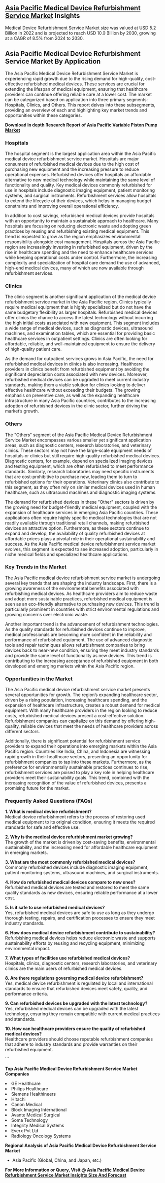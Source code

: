 <h2><a href="https://www.verifiedmarketreports.com/download-sample/?rid=433890&amp;utm_source=Github-Feb&amp;utm_medium=225" target="_blank">Asia Pacific Medical Device Refurbishment Service Market</a> Insights</h2><p>Medical Device Refurbishment Service Market size was valued at USD 5.2 Billion in 2022 and is projected to reach USD 10.0 Billion by 2030, growing at a CAGR of 8.5% from 2024 to 2030.</p><p><h2>Asia Pacific Medical Device Refurbishment Service Market By Application</h2> <p>The Asia Pacific Medical Device Refurbishment Service Market is experiencing rapid growth due to the rising demand for high-quality, cost-effective refurbished medical devices. These services are crucial for extending the lifespan of medical equipment, ensuring that healthcare providers can continue offering reliable care at a lower cost. The market can be categorized based on application into three primary segments: Hospitals, Clinics, and Others. This report delves into these subsegments, providing an overview of each and highlighting key market trends and opportunities within these categories. <b><p><strong>Download In depth Research Report of <a href="https://www.verifiedmarketreports.com/download-sample/?rid=236118&amp;utm_source=Pulse-Dec&amp;utm_medium=225" target="_blank">Asia Pacific Variable Piston Pump Market</a></strong></p></b></p> <h3>Hospitals</h3> <p>The hospital segment is the largest application area within the Asia Pacific medical device refurbishment service market. Hospitals are major consumers of refurbished medical devices due to the high cost of purchasing new equipment and the increasing pressure to reduce operational expenses. Refurbished devices offer hospitals an affordable alternative to new medical technology while maintaining the same level of functionality and quality. Key medical devices commonly refurbished for use in hospitals include diagnostic imaging equipment, patient monitoring systems, and surgical instruments. Refurbishment services allow hospitals to extend the lifecycle of their devices, which helps in managing budget constraints and improving overall operational efficiency.</p> <p>In addition to cost savings, refurbished medical devices provide hospitals with an opportunity to maintain a sustainable approach to healthcare. Many hospitals are focusing on reducing electronic waste and adopting green practices by reusing and refurbishing existing medical equipment. This trend is expected to grow as the region emphasizes environmental responsibility alongside cost management. Hospitals across the Asia Pacific region are increasingly investing in refurbished equipment, driven by the rise in healthcare spending and the need to enhance healthcare services while keeping operational costs under control. Furthermore, the increasing complexity and specialization of hospital care demand the use of advanced, high-end medical devices, many of which are now available through refurbishment services.</p> <h3>Clinics</h3> <p>The clinic segment is another significant application of the medical device refurbishment service market in the Asia Pacific region. Clinics typically require medical equipment that is highly specialized but do not have the same budgetary flexibility as larger hospitals. Refurbished medical devices offer clinics the chance to access the latest technology without incurring the high initial costs associated with new equipment. This segment includes a wide range of medical devices, such as diagnostic devices, ultrasound machines, and examination tables, which are essential for providing basic healthcare services in outpatient settings. Clinics are often looking for affordable, reliable, and well-maintained equipment to ensure the delivery of high-quality patient care.</p> <p>As the demand for outpatient services grows in Asia Pacific, the need for refurbished medical devices in clinics is also increasing. Healthcare providers in clinics benefit from refurbished equipment by avoiding the significant depreciation costs associated with new devices. Moreover, refurbished medical devices can be upgraded to meet current industry standards, making them a viable solution for clinics looking to deliver effective healthcare without exceeding their budgets. The growing emphasis on preventive care, as well as the expanding healthcare infrastructure in many Asia Pacific countries, contributes to the increasing adoption of refurbished devices in the clinic sector, further driving the market’s growth.</p> <h3>Others</h3> <p>The "Others" segment of the Asia Pacific Medical Device Refurbishment Service Market encompasses various smaller yet significant application areas, such as diagnostic centers, research laboratories, and veterinary clinics. These sectors may not have the large-scale equipment needs of hospitals or clinics but still require high-quality refurbished medical devices. Diagnostic centers, for example, depend on specialized imaging devices and testing equipment, which are often refurbished to meet performance standards. Similarly, research laboratories may need specific instruments that are cost-prohibitive to purchase new, leading them to turn to refurbished options for their operations. Veterinary clinics also contribute to this segment, as they often rely on similar medical devices used in human healthcare, such as ultrasound machines and diagnostic imaging systems.</p> <p>The demand for refurbished devices in these "Other" sectors is driven by the growing need for budget-friendly medical equipment, coupled with the expansion of healthcare services in emerging Asia Pacific countries. These applications often require highly specific medical technologies that are not readily available through traditional retail channels, making refurbished devices an attractive option. Furthermore, as these sectors continue to expand and develop, the availability of quality refurbished devices at affordable prices plays a pivotal role in their operational sustainability and success. As the Asia Pacific medical device refurbishment service market evolves, this segment is expected to see increased adoption, particularly in niche medical fields and specialized healthcare applications.</p> <h3>Key Trends in the Market</h3> <p>The Asia Pacific medical device refurbishment service market is undergoing several key trends that are shaping the industry landscape. First, there is a growing awareness of the environmental benefits associated with refurbishing medical devices. As healthcare providers aim to reduce waste and adopt more sustainable practices, refurbished medical equipment is seen as an eco-friendly alternative to purchasing new devices. This trend is particularly prominent in countries with strict environmental regulations and growing concerns over electronic waste.</p> <p>Another important trend is the advancement of refurbishment technologies. As the quality standards for refurbished devices continue to improve, medical professionals are becoming more confident in the reliability and performance of refurbished equipment. The use of advanced diagnostic tools and repair techniques allows refurbishment companies to bring devices back to near-new condition, ensuring they meet industry standards and provide the same level of functionality as new devices. This trend is contributing to the increasing acceptance of refurbished equipment in both developed and emerging markets within the Asia Pacific region.</p> <h3>Opportunities in the Market</h3> <p>The Asia Pacific medical device refurbishment service market presents several opportunities for growth. The region’s expanding healthcare sector, driven by a rising population, increasing healthcare spending, and the expansion of healthcare infrastructure, creates a robust demand for medical equipment. With many healthcare providers in the region looking to reduce costs, refurbished medical devices present a cost-effective solution. Refurbishment companies can capitalize on this demand by offering high-quality, reliable devices that meet the needs of healthcare providers across different sectors.</p> <p>Additionally, there is significant potential for refurbishment service providers to expand their operations into emerging markets within the Asia Pacific region. Countries like India, China, and Indonesia are witnessing rapid growth in their healthcare sectors, presenting an opportunity for refurbishment companies to tap into these markets. Furthermore, as the preference for environmentally sustainable practices continues to rise, refurbishment services are poised to play a key role in helping healthcare providers meet their sustainability goals. This trend, combined with the increasing recognition of the value of refurbished devices, presents a promising future for the market.</p> <h3>Frequently Asked Questions (FAQs)</h3> <p><b>1. What is medical device refurbishment?</b><br>Medical device refurbishment refers to the process of restoring used medical equipment to its original condition, ensuring it meets the required standards for safe and effective use.</p> <p><b>2. Why is the medical device refurbishment market growing?</b><br>The growth of the market is driven by cost-saving benefits, environmental sustainability, and the increasing need for affordable healthcare equipment in emerging markets.</p> <p><b>3. What are the most commonly refurbished medical devices?</b><br>Commonly refurbished devices include diagnostic imaging equipment, patient monitoring systems, ultrasound machines, and surgical instruments.</p> <p><b>4. How do refurbished medical devices compare to new ones?</b><br>Refurbished medical devices are tested and restored to meet the same quality standards as new devices, ensuring reliable performance at a lower cost.</p> <p><b>5. Is it safe to use refurbished medical devices?</b><br>Yes, refurbished medical devices are safe to use as long as they undergo thorough testing, repairs, and certification processes to ensure they meet industry standards.</p> <p><b>6. How does medical device refurbishment contribute to sustainability?</b><br>Refurbishing medical devices helps reduce electronic waste and supports sustainability efforts by reusing and recycling equipment, minimizing environmental impact.</p> <p><b>7. What types of facilities use refurbished medical devices?</b><br>Hospitals, clinics, diagnostic centers, research laboratories, and veterinary clinics are the main users of refurbished medical devices.</p> <p><b>8. Are there regulations governing medical device refurbishment?</b><br>Yes, medical device refurbishment is regulated by local and international standards to ensure that refurbished devices meet safety, quality, and performance criteria.</p> <p><b>9. Can refurbished devices be upgraded with the latest technology?</b><br>Yes, refurbished medical devices can be upgraded with the latest technology, ensuring they remain compatible with current medical practices and standards.</p> <p><b>10. How can healthcare providers ensure the quality of refurbished medical devices?</b><br>Healthcare providers should choose reputable refurbishment companies that adhere to industry standards and provide warranties on their refurbished equipment.</p> ```</p><p><strong>Top Asia Pacific Medical Device Refurbishment Service Market Companies</strong></p><div data-test-id=""><p><li>GE Healthcare</li><li> Philips Healthcare</li><li> Siemens Healthineers</li><li> Hitachi</li><li> Canon Medical</li><li> Block Imaging International</li><li> Avante Medical Surgical</li><li> Soma Technology</li><li> Integrity Medical Systems</li><li> Everx Pvt Ltd</li><li> Radiology Oncology Systems</li></p><div><strong>Regional Analysis of&nbsp;Asia Pacific Medical Device Refurbishment Service Market</strong></div><ul><li dir="ltr"><p dir="ltr">Asia Pacific (Global, China, and Japan, etc.)</p></li></ul><p><strong>For More Information or Query, Visit @&nbsp;</strong><strong><a href="https://www.verifiedmarketreports.com/product/medical-device-refurbishment-service-market/?utm_source=Github-Feb&amp;utm_medium=225" target="_blank">Asia Pacific Medical Device Refurbishment Service Market Insights Size And Forecast</a></strong></p></div><h2>&nbsp;</h2><div data-test-id="">&nbsp;</div>
